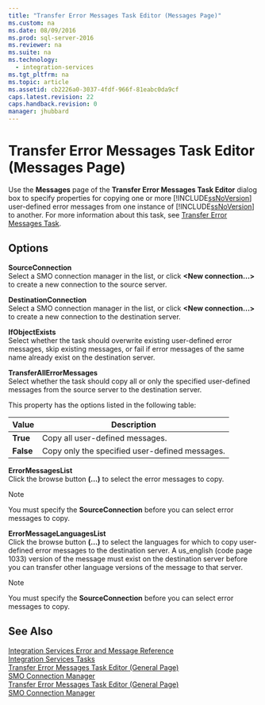 ```yaml
---
title: "Transfer Error Messages Task Editor (Messages Page)"
ms.custom: na
ms.date: 08/09/2016
ms.prod: sql-server-2016
ms.reviewer: na
ms.suite: na
ms.technology: 
  - integration-services
ms.tgt_pltfrm: na
ms.topic: article
ms.assetid: cb2226a0-3037-4fdf-966f-81eabc0da9cf
caps.latest.revision: 22
caps.handback.revision: 0
manager: jhubbard
---
```

# Transfer Error Messages Task Editor (Messages Page)
Use the **Messages** page of the **Transfer Error Messages Task Editor** dialog box to specify properties for copying one or more [!INCLUDE[ssNoVersion](../../Topics/TopicNameContainA/tokens/ssNoVersion_md.md)] user-defined error messages from one instance of [!INCLUDE[ssNoVersion](../../Topics/TopicNameContainA/tokens/ssNoVersion_md.md)] to another. For more information about this task, see [Transfer Error Messages Task](../../Topics/TopicNameNotContainA/Transfer-Error-Messages-Task.md).  
  
## Options  
 **SourceConnection**  
 Select a SMO connection manager in the list, or click **<New connection...\>** to create a new connection to the source server.  
  
 **DestinationConnection**  
 Select a SMO connection manager in the list, or click **<New connection...\>** to create a new connection to the destination server.  
  
 **IfObjectExists**  
 Select whether the task should overwrite existing user-defined error messages, skip existing messages, or fail if error messages of the same name already exist on the destination server.  
  
 **TransferAllErrorMessages**  
 Select whether the task should copy all or only the specified user-defined messages from the source server to the destination server.  
  
 This property has the options listed in the following table:  
  
|Value|Description|  
|-----------|-----------------|  
|**True**|Copy all user-defined messages.|  
|**False**|Copy only the specified user-defined messages.|  
  
 **ErrorMessagesList**  
 Click the browse button **(…)** to select the error messages to copy.  
  
> [!NOTE]  
>  You must specify the **SourceConnection** before you can select error messages to copy.  
  
 **ErrorMessageLanguagesList**  
 Click the browse button **(…)** to select the languages for which to copy user-defined error messages to the destination server. A us_english (code page 1033) version of the message must exist on the destination server before you can transfer other language versions of the message to that server.  
  
> [!NOTE]  
>  You must specify the **SourceConnection** before you can select error messages to copy.  
  
## See Also  
 [Integration Services Error and Message Reference](../../Topics/TopicNameNotContainA/Integration-Services-Error-and-Message-Reference.md)   
 [Integration Services Tasks](../../Topics/TopicNameNotContainA/Integration-Services-Tasks.md)   
 [Transfer Error Messages Task Editor (General Page)](../../Topics/TopicNameNotContainA/Transfer-Error-Messages-Task-Editor--General-Page-.md)   
 [SMO Connection Manager](../../Topics/TopicNameNotContainA/SMO-Connection-Manager.md)   
 [Transfer Error Messages Task Editor (General Page)](../../Topics/TopicNameNotContainA/Transfer-Error-Messages-Task-Editor--General-Page-.md)   
 [SMO Connection Manager](../../Topics/TopicNameNotContainA/SMO-Connection-Manager.md)